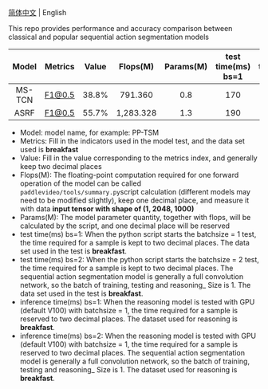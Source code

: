 [简体中文](../../../zh-CN/model_zoo/segmentation/Temporal_action_segmentation.md) | English

This repo provides performance and accuracy comparison between classical and popular sequential action segmentation models

| Model | Metrics | Value | Flops(M) |Params(M) | test time(ms) bs=1 | test time(ms) bs=2 | inference time(ms) bs=1 | inference time(ms) bs=2 |
| :---: | :---: | :---: | :---: | :---: | :---: | :---: | :---: | :---: |
| MS-TCN | F1@0.5 | 38.8% | 791.360 | 0.8 | 170 | - | 10.68 | - |
| ASRF | F1@0.5 | 55.7% | 1,283.328 | 1.3 | 190 | - | 16.34 | - |

* Model: model name, for example: PP-TSM
* Metrics: Fill in the indicators used in the model test, and the data set used is **breakfast**
* Value: Fill in the value corresponding to the metrics index, and generally keep two decimal places
* Flops(M): The floating-point computation required for one forward operation of the model can be called `paddlevideo/tools/summary.py`script calculation (different models may need to be modified slightly), keep one decimal place, and measure it with data **input tensor with shape of (1, 2048, 1000)**
* Params(M): The model parameter quantity, together with flops, will be calculated by the script, and one decimal place will be reserved
* test time(ms) bs=1: When the python script starts the batchsize = 1 test, the time required for a sample is kept to two decimal places. The data set used in the test is **breakfast**.
* test time(ms) bs=2: When the python script starts the batchsize = 2 test, the time required for a sample is kept to two decimal places. The sequential action segmentation model is generally a full convolution network, so the batch of training, testing and reasoning_ Size is 1. The data set used in the test is **breakfast**.
* inference time(ms) bs=1: When the reasoning model is tested with GPU (default V100) with batchsize = 1, the time required for a sample is reserved to two decimal places. The dataset used for reasoning is **breakfast**.
* inference time(ms) bs=2: When the reasoning model is tested with GPU (default V100) with batchsize = 1, the time required for a sample is reserved to two decimal places. The sequential action segmentation model is generally a full convolution network, so the batch of training, testing and reasoning_ Size is 1. The dataset used for reasoning is **breakfast**.
